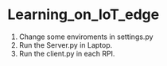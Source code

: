 # Learning_on_IoT_edge

1. Change some enviroments in settings.py
2. Run the Server.py in Laptop.
3. Run the client.py in each RPI.

